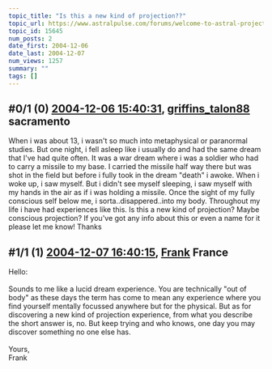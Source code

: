 ```yaml
---
topic_title: "Is this a new kind of projection??"
topic_url: https://www.astralpulse.com/forums/welcome-to-astral-projection-experiences!/is-this-a-new-kind-of-projection
topic_id: 15645
num_posts: 2
date_first: 2004-12-06
date_last: 2004-12-07
num_views: 1257
summary: ""
tags: []
---
```


## \#0/1 (0) [2004-12-06 15:40:31](https://www.astralpulse.com/forums/index.php?msg=136487), [griffins_talon88](https://www.astralpulse.com/forums/profile/?u=7456) sacramento ##
<section>
When i was about 13, i wasn't so much into metaphysical or paranormal studies. But one night, i fell asleep like i usually do and had the same dream that I've had quite often. It was a war dream where i was a soldier who had to carry a missile to my base. I carried the missile half way there but was shot in the field but before i fully took in the dream "death" i awoke. When i woke up, i saw myself. But i didn't see myself sleeping, i saw myself with my hands in the air as if i was holding a missile. Once the sight of my fully conscious self below me, i sorta..disappered..into my body. Throughout my life i have had experiences like this. Is this a new kind of projection? Maybe conscious projection? If you've got any info about this or even a name for it please let me know! Thanks
</section>

## \#1/1 (1) [2004-12-07 16:40:15](https://www.astralpulse.com/forums/index.php?msg=136714), [Frank](https://www.astralpulse.com/forums/profile/?u=359) France ##
<section>
Hello:
<br>
<br>
Sounds to me like a lucid dream experience. You are technically "out of body" as these days the term has come to mean any experience where you find yourself mentally focussed anywhere but for the physical. But as for discovering a new kind of projection experience, from what you describe the short answer is, no. But keep trying and who knows, one day you may discover something no one else has.
<br>
<br>
Yours,
<br>
Frank
</section>